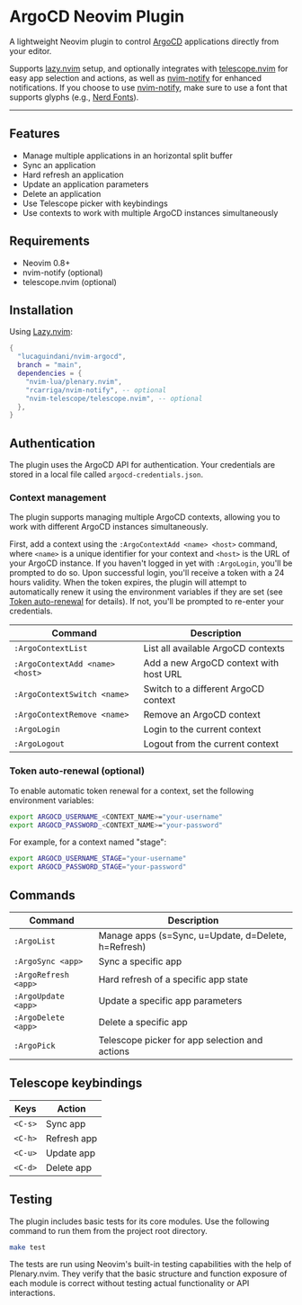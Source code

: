 # ArgoCD Neovim Plugin

A lightweight Neovim plugin to control [ArgoCD](https://argoproj.github.io/) applications directly from your editor.

Supports [lazy.nvim](https://github.com/folke/lazy.nvim) setup, and optionally integrates with [telescope.nvim](https://github.com/nvim-telescope/telescope.nvim) for easy app selection and actions, as well as [nvim-notify](https://github.com/rcarriga/nvim-notify) for enhanced notifications. If you choose to use [nvim-notify](https://github.com/rcarriga/nvim-notify), make sure to use a font that supports glyphs (e.g., [Nerd Fonts](https://github.com/ryanoasis/nerd-fonts)).

---

## Features

- Manage multiple applications in an horizontal split buffer
- Sync an application
- Hard refresh an application
- Update an application parameters
- Delete an application
- Use Telescope picker with keybindings
- Use contexts to work with multiple ArgoCD instances simultaneously

## Requirements

- Neovim 0.8+
- nvim-notify (optional)
- telescope.nvim (optional)

## Installation

Using [Lazy.nvim](https://github.com/folke/lazy.nvim):

```lua
{
  "lucaguindani/nvim-argocd",
  branch = "main",
  dependencies = {
    "nvim-lua/plenary.nvim",
    "rcarriga/nvim-notify", -- optional
    "nvim-telescope/telescope.nvim", -- optional
  },
}
```

## Authentication

The plugin uses the ArgoCD API for authentication. Your credentials are stored in a local file called `argocd-credentials.json`.

### Context management

The plugin supports managing multiple ArgoCD contexts, allowing you to work with different ArgoCD instances simultaneously.

First, add a context using the `:ArgoContextAdd <name> <host>` command, where `<name>` is a unique identifier for your context and `<host>` is the URL of your ArgoCD instance. If you haven't logged in yet with `:ArgoLogin`, you'll be prompted to do so. Upon successful login, you'll receive a token with a 24 hours validity. When the token expires, the plugin will attempt to automatically renew it using the environment variables if they are set (see [Token auto-renewal](#token-auto-renewal-optional) for details). If not, you'll be prompted to re-enter your credentials.

| Command                         | Description                               |
|---------------------------------|-------------------------------------------|
| `:ArgoContextList`              | List all available ArgoCD contexts        |
| `:ArgoContextAdd <name> <host>` | Add a new ArgoCD context with host URL    |
| `:ArgoContextSwitch <name>`     | Switch to a different ArgoCD context      |
| `:ArgoContextRemove <name>`     | Remove an ArgoCD context                  |
| `:ArgoLogin`                    | Login to the current context              |
| `:ArgoLogout`                   | Logout from the current context           |

### Token auto-renewal (optional)

To enable automatic token renewal for a context, set the following environment variables:

```bash
export ARGOCD_USERNAME_<CONTEXT_NAME>="your-username"
export ARGOCD_PASSWORD_<CONTEXT_NAME>="your-password"
```

For example, for a context named "stage":
```bash
export ARGOCD_USERNAME_STAGE="your-username"
export ARGOCD_PASSWORD_STAGE="your-password"
```

## Commands

| Command              | Description                                           |
|----------------------|-------------------------------------------------------|
| `:ArgoList`          | Manage apps (s=Sync, u=Update, d=Delete, h=Refresh)   |
| `:ArgoSync <app>`    | Sync a specific app                                   |
| `:ArgoRefresh <app>` | Hard refresh of a specific app state                  |
| `:ArgoUpdate <app>`  | Update a specific app parameters                      |
| `:ArgoDelete <app>`  | Delete a specific app                                 |
| `:ArgoPick`          | Telescope picker for app selection and actions        |

## Telescope keybindings

| Keys    | Action       |
|---------|--------------|
| `<C-s>` | Sync app     |
| `<C-h>` | Refresh app  |
| `<C-u>` | Update app   |
| `<C-d>` | Delete app   |

## Testing

The plugin includes basic tests for its core modules. Use the following command to run them from the project root directory.

```bash
make test
```

The tests are run using Neovim's built-in testing capabilities with the help of Plenary.nvim. They verify that the basic structure and function exposure of each module is correct without testing actual functionality or API interactions.
